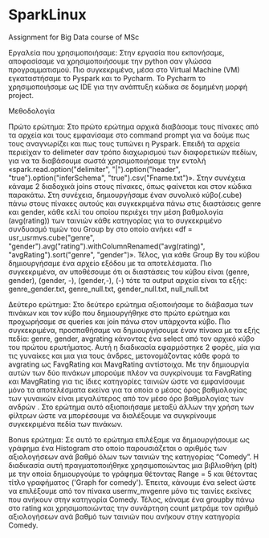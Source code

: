 # SparkLinux
Assignment for Big Data course of MSc

Εργαλεία που χρησιμοποιήσαμε:
Στην εργασία που εκπονήσαμε, αποφασίσαμε να χρησιμοποιήσουμε την python σαν γλώσσα 
προγραμματισμού. Πιο συγκεκριμένα, μέσα στο Virtual Machine (VM) εγκαταστήσαμε το Pyspark και το 
Pycharm. Το Pycharm το χρησιμοποιήσαμε ως IDE για την ανάπτυξη κώδικα σε δομημένη μορφή project.

Μεθοδολογία

Πρώτο ερώτημα:
Στο πρώτο ερώτημα αρχικά διαβάσαμε τους πίνακες από τα αρχεία και τους εμφανίσαμε στο command
prompt για να δούμε πως τους αναγνωρίζει και πως τους τυπώνει η Pyspark. Επειδή τα αρχεία περιείχαν το 
delimeter σαν τρόπο διαχωρισμού των διαφορετικών πεδίων, για να τα διαβάσουμε σωστά χρησιμοποιήσαμε 
την εντολή «spark.read.option("delimiter", "|").option("header", "true").option("inferSchema", 
"true").csv("Fname.txt")». Στην συνέχεια κάναμε 2 διαδοχικά joins στους πίνακες, όπως φαίνεται και στον 
κώδικα παρακάτω. Στη συνέχεια, δημιουργήσαμε έναν συνολικό κύβο(.cube) πάνω στους πίνακες αυτούς και
συγκεκριμένα πάνω στις διαστάσεις genre και gender, κάθε κελί του οποίου περιέχει την μέση βαθμολογία
(avg(rating)) των ταινιών κάθε κατηγορίας για το συγκεκριμένο συνδυασμό τιμών του Group by στο οποίο 
ανήκει «df = usr_usrmvs.cube("genre", "gender").avg("rating").withColumnRenamed("avg(rating)", 
"avgRating").sort("genre", "gender")». Τέλος, για κάθε Group By του κύβου δημιουργήσαμε ένα αρχείο 
εξόδου με τα αποτελέσματα. Πιο συγκεκριμένα, αν υποθέσουμε ότι οι διαστάσεις του κύβου είναι (genre, 
gender), (gender, -), (gender,-), (-) τότε τα output αρχεία είναι τα εξής: genre_gender.txt, genre_null.txt, 
gender_null.txt, null_null.txt

Δεύτερο ερώτημα:
Στο δεύτερο ερώτημα αξιοποιήσαμε το διάβασμα των πινάκων και τον κύβο που δημιουργήθηκε στο πρώτο 
ερώτημα και προχωρήσαμε σε queries και join πάνω στον υπάρχοντα κύβο. Πιο συγκεκριμένα, 
προσπαθήσαμε να δημιουργήσουμε έναν πίνακα με τα εξής πεδία: genre, gender, avgrating κάνοντας ένα 
select από τον αρχικό κύβο του πρώτου ερωτήματος. Αυτή η διαδικασία εφαρμόστηκε 2 φορές, μία για τις 
γυναίκες και μια για τους άνδρες, μετονομάζοντας κάθε φορά το avgrating ως FavgRating και MavgRating
αντίστοιχα. Με την δημιουργία αυτών των δύο πινάκων μπορούμε πλέον να συγκρίνουμε τα FavgRating και 
MavgRating για τις ίδιες κατηγορίες ταινιών ώστε να εμφανίσουμε μόνο τα αποτελέσματα εκείνα για τα οποία 
ο μέσος όρος βαθμολογίας των γυναικών είναι μεγαλύτερος από τον μέσο όρο βαθμολογίας των ανδρών . Στο 
ερώτημα αυτό αξιοποιήσαμε μεταξύ άλλων την χρήση των φίλτρων ώστε να μπορέσουμε να διαλέξουμε να 
συγκρίνουμε συγκεκριμένα πεδία των πινάκων.

Bonus ερώτημα:
Σε αυτό το ερώτημα επιλέξαμε να δημιουργήσουμε ως γράφημα ένα Ηistogram στο οποίο παρουσιάζεται ο 
αριθμός των αξιολογήσεων ανά βαθμό όλων των ταινιών της κατηγορίας “Comedy”. Η διαδικασία αυτή 
πραγματοποιήθηκε χρησιμοποιώντας μια βιβλιοθήκη (plt) με την οποία δημιουργούμε το γράφημα θέτοντας 
Range = 5 και θέτοντας τίτλο γραφήματος ('Graph for comedy'). Έπειτα, κάνουμε ένα select ώστε να 
επιλέξουμε από τον πίνακα usermv_mvgenre μόνο τις ταινίες εκείνες που ανήκουν στην κατηγορία Comedy. 
Τέλος, κάναμε ένα groupby πάνω στο rating και χρησιμοποιώντας την συνάρτηση count μετράμε τον αριθμό 
αξιολογήσεων ανά βαθμό των ταινιών που ανήκουν στην κατηγορία Comedy. 
